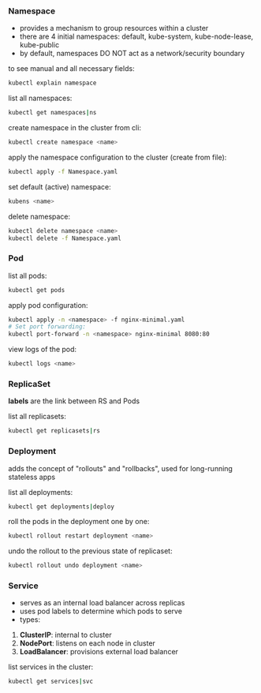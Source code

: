 ### Namespace

- provides a mechanism to group resources within a cluster
- there are 4 initial namespaces: default, kube-system, kube-node-lease, kube-public
- by default, namespaces DO NOT act as a network/security boundary

to see manual and all necessary fields:
```bash
kubectl explain namespace
```

list all namespaces:
```bash
kubectl get namespaces|ns
```

create namespace in the cluster from cli:
```bash
kubectl create namespace <name>
```

apply the namespace configuration to the cluster (create from file):
```bash
kubectl apply -f Namespace.yaml
```

set default (active) namespace:
```bash
kubens <name>
```

delete namespace:
```bash
kubectl delete namespace <name>
kubectl delete -f Namespace.yaml
```

### Pod

list all pods:
```bash
kubectl get pods
```

apply pod configuration:
```bash
kubectl apply -n <namespace> -f nginx-minimal.yaml
# Set port forwarding:
kubectl port-forward -n <namespace> nginx-minimal 8080:80
```

view logs of the pod:
```bash
kubectl logs <name>
```
### ReplicaSet

**labels** are the link between RS and Pods

list all replicasets:
```bash
kubectl get replicasets|rs
```

### Deployment

adds the concept of "rollouts" and "rollbacks", used for long-running stateless apps

list all deployments:
```bash
kubectl get deployments|deploy
```

roll the pods in the deployment one by one:
```bash
kubectl rollout restart deployment <name>
```

undo the rollout to the previous state of replicaset:
```bash
kubectl rollout undo deployment <name>
```

### Service

- serves as an internal load balancer across replicas
- uses pod labels to determine which pods to serve
- types:
1. **ClusterIP**: internal to cluster
2. **NodePort**: listens on each node in cluster
3. **LoadBalancer**: provisions external load balancer

list services in the cluster:
```bash
kubectl get services|svc
```